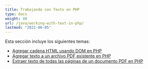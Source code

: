 ```yaml
---
title: Trabajando con Texto en PHP
type: docs
weight: 40
url: /java/working-with-text-in-php/
lastmod: "2021-06-05"
---
```


Esta sección incluye los siguientes temas:

- [Agregar cadena HTML usando DOM en PHP](/pdf/java/add-html-string-using-dom-in-php/)
- [Agregar texto a un archivo PDF existente en PHP](/pdf/java/add-text-to-an-existing-pdf-file-in-php/)
- [Extraer texto de todas las páginas de un documento PDF en PHP](/pdf/java/extract-text-from-all-the-pages-of-a-pdf-document-in-php/)